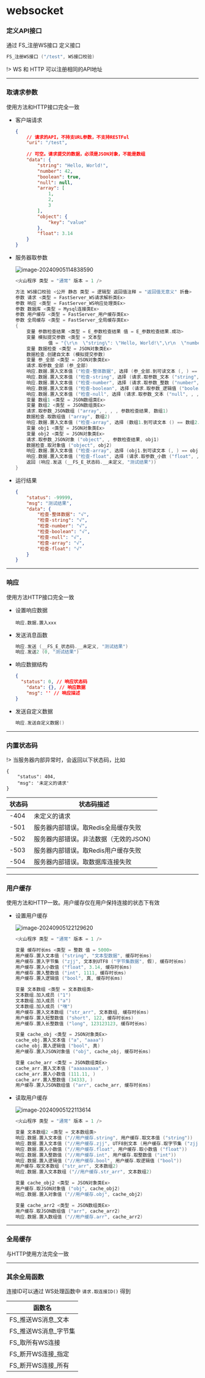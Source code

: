 # websocket

### 定义API接口

通过 FS_注册WS接口 定义接口

```c
FS_注册WS接口 ("/test", WS接口校验)
```

!> WS 和 HTTP 可以注册相同的API地址



---

### 取请求参数

使用方法和HTTP接口完全一致

- 客户端请求

  ```json
  {
      // 请求的API，不持支URL参数，不支持RESTFul
      "uri": "/test",
      
      // 可空。请求提交的数据，必须是JSON对象，不能是数组
      "data": {
          "string": "Hello, World!",
          "number": 42,
          "boolean": true,
          "null": null,
          "array": [
              1,
              2,
              3
          ],
          "object": {
              "key": "value"
          },
          "float": 3.14
      }
  }
  ```

- 服务器取参数

  ![image-20240905114838590](./C:/Users/Admin/Downloads/websocket.assets/image-20240905114838590.png)

  ```c
  <火山程序 类型 = "通常" 版本 = 1 />
  
  方法 WS接口校验 <公开 静态 类型 = 逻辑型 返回值注释 = "返回值无意义" 折叠>
  参数 请求 <类型 = FastServer_WS请求解析类Ex>
  参数 响应 <类型 = FastServer_WS响应处理类Ex>
  参数 数据库 <类型 = Mysql连接类Ex>
  参数 用户缓存 <类型 = FastServer_用户缓存类Ex>
  参数 全局缓存 <类型 = FastServer_全局缓存类Ex>
  {
      变量 参数检查结果 <类型 = E_参数检查结果 值 = E_参数检查结果.成功>
      变量 模拟提交参数 <类型 = 文本型
              值 = "{\r\n  \"string\": \"Hello, World!\",\r\n  \"number\": 42,\r\n  \"boolean\": true,\r\n  \"null\": null,\r\n  \"array\": [1, 2, 3],\r\n  \"object\": {\r\n    \"key\": \"value\"\r\n  },\r\n  \"float\": 3.14\r\n}">
      变量 数据检查 <类型 = JSON对象类Ex>
      数据检查.创建自文本 (模拟提交参数)
      变量 参_全部 <类型 = JSON对象类Ex>
      请求.取参数_全部 (参_全部)
      响应.数据.置入文本值 ("检查-整体数据", 选择 (参_全部.到可读文本 (, ) == 数据检查.到可读文本 (, ), "√", "×"))
      响应.数据.置入文本值 ("检查-string", 选择 (请求.取参数_文本 ("string", , , , , 参数检查结果) == 数据检查.取文本值 ("string"), "√", "×"))
      响应.数据.置入文本值 ("检查-number", 选择 (请求.取参数_整数 ("number", , , , , 参数检查结果) == 数据检查.取整数值 ("number"), "√", "×"))
      响应.数据.置入文本值 ("检查-boolean", 选择 (请求.取参数_逻辑值 ("boolean", , 参数检查结果) == 数据检查.取逻辑值 ("boolean"), "√", "×"))
      响应.数据.置入文本值 ("检查-null", 选择 (请求.取参数_文本 ("null", , , , , 参数检查结果) == 数据检查.取文本值 ("null"), "√", "×"))
      变量 数组1 <类型 = JSON数组类Ex>
      变量 数组2 <类型 = JSON数组类Ex>
      请求.取参数_JSON数组 ("array", , , , 参数检查结果, 数组1)
      数据检查.取数组值 ("array", 数组2)
      响应.数据.置入文本值 ("检查-array", 选择 (数组1.到可读文本 () == 数组2.到可读文本 (), "√", "×"))
      变量 obj1 <类型 = JSON对象类Ex>
      变量 obj2 <类型 = JSON对象类Ex>
      请求.取参数_JSON对象 ("object", , 参数检查结果, obj1)
      数据检查.取对象值 ("object", obj2)
      响应.数据.置入文本值 ("检查-array", 选择 (obj1.到可读文本 (, ) == obj2.到可读文本 (, ), "√", "×"))
      响应.数据.置入文本值 ("检查-float", 选择 (请求.取参数_小数 ("float", , , , , 参数检查结果) == 数据检查.取小数值 ("float"), "√", "×"))
      返回 (响应.发送 (__FS_E_状态码.__未定义, "测试结果"))
  }
  ```

- 运行结果

  ```json
  {
      "status": -99999,
      "msg": "测试结果",
      "data": {
          "检查-整体数据": "√",
          "检查-string": "√",
          "检查-number": "√",
          "检查-boolean": "√",
          "检查-null": "√",
          "检查-array": "√",
          "检查-float": "√"
      }
  }
  ```



---

### 响应

使用方法HTTP接口完全一致

- 设置响应数据

  ```
  响应.数据.置入xxx
  ```

- 发送消息函数

  ```c
  响应.发送 (__FS_E_状态码.__未定义, "测试结果")
  响应.发送2 (0, "测试结果")
  ```

- 响应数据结构

  ```json
  {
  	"status": 0, // 响应状态码
      "data": {}, // 响应数据
      "msg": '' // 响应描述
  }
  ```

- 发送自定义数据

  ```c
  响应.发送自定义数据()
  ```

---

### 内置状态码

!> 当服务器内部异常时，会返回以下状态码，比如

```
{
	"status": 404,
    "msg": '未定义的请求'
}
```

| 状态码 | 状态码描述                             |
| ------ | -------------------------------------- |
| -404   | 未定义的请求                           |
| -501   | 服务器内部错误。取Redis全局缓存失败    |
| -502   | 服务器内部错误。非法数据（无效的JSON） |
| -503   | 服务器内部错误。取Redis用户缓存失败    |
| -504   | 服务器内部错误。取数据库连接失败       |



---

### 用户缓存

使用方法和HTTP一致。用户缓存仅在用户保持连接的状态下有效

- 设置用户缓存

  ![image-20240905122129620](./C:/Users/Admin/Downloads/websocket.assets/image-20240905122129620.png)

  ```c
  <火山程序 类型 = "通常" 版本 = 1 />
  
  变量 缓存时长ms <类型 = 整数 值 = 5000>
  用户缓存.置入文本值 ("string", "文本型数据", 缓存时长ms)
  用户缓存.置入字节集 ("zjj", 文本到UTF8 ("字节集数据", 假), 缓存时长ms)
  用户缓存.置入小数值 ("float", 3.14, 缓存时长ms)
  用户缓存.置入整数值 ("int", 1111, 缓存时长ms)
  用户缓存.置入逻辑值 ("bool", 真, 缓存时长ms)
  
  变量 文本数组 <类型 = 文本数组类>
  文本数组.加入成员 ("1")
  文本数组.加入成员 ("a")
  文本数组.加入成员 ("嘿")
  用户缓存.置入文本数组 ("str_arr", 文本数组, 缓存时长ms)
  用户缓存.置入短整数值 ("short", 122, 缓存时长ms)
  用户缓存.置入长整数值 ("long", 123123123, 缓存时长ms)
  
  变量 cache_obj <类型 = JSON对象类Ex>
  cache_obj.置入文本值 ("a", "aaaa")
  cache_obj.置入逻辑值 ("bool", 真)
  用户缓存.置入JSON对象值 ("obj", cache_obj, 缓存时长ms)
  
  变量 cache_arr <类型 = JSON数组类Ex>
  cache_arr.置入文本值 ("aaaaaaaaa", )
  cache_arr.置入小数值 (111.11, )
  cache_arr.置入整数值 (34333, )
  用户缓存.置入JSON数组值 ("arr", cache_arr, 缓存时长ms)
  ```

- 读取用户缓存

  ![image-20240905122113614](./C:/Users/Admin/Downloads/websocket.assets/image-20240905122113614.png)

  ```c
  <火山程序 类型 = "通常" 版本 = 1 />
  
  变量 文本数组2 <类型 = 文本数组类>
  响应.数据.置入文本值 ("//用户缓存.string", 用户缓存.取文本值 ("string"))
  响应.数据.置入文本值 ("//用户缓存.zjj", UTF8到文本 (用户缓存.取字节集 ("zjj")))
  响应.数据.置入小数值 ("//用户缓存.float", 用户缓存.取小数值 ("float"))
  响应.数据.置入整数值 ("//用户缓存.int", 用户缓存.取整数值 ("int"))
  响应.数据.置入逻辑值 ("//用户缓存.bool", 用户缓存.取逻辑值 ("bool"))
  用户缓存.取文本数组 ("str_arr", 文本数组2)
  响应.数据.置入文本数组 ("//用户缓存.str_arr", 文本数组2)
  
  变量 cache_obj2 <类型 = JSON对象类Ex>
  用户缓存.取JSON对象值 ("obj", cache_obj2)
  响应.数据.置入对象值 ("//用户缓存.obj", cache_obj2)
  
  变量 cache_arr2 <类型 = JSON数组类Ex>
  用户缓存.取JSON数组值 ("arr", cache_arr2)
  响应.数据.置入数组值 ("//用户缓存.arr", cache_arr2)
  ```



---

### 全局缓存

与HTTP使用方法完全一致



---

### 其余全局函数

连接ID可以通过 WS处理函数中 `请求.取连接ID()` 得到

| 函数名                 |
| ---------------------- |
| FS\_推送WS消息\_文本   |
| FS\_推送WS消息\_字节集 |
| FS\_取所有WS连接       |
| FS\_断开WS连接\_指定   |
| FS\_断开WS连接\_所有   |

